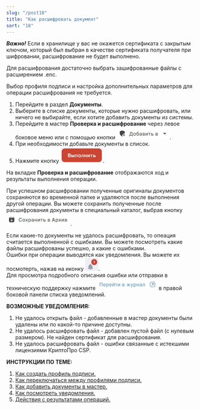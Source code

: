 ```yaml
---
slug: "/post18"
title: "Как расшифровать документ"
sort: "18"
---
```


***Важно!***  Если в хранилище у вас не окажется сертификата с закрытым ключом, который был выбран в качестве сертификата получателя при шифровании, расшифрование не будет выполнено. 

Для расшифрования достаточно выбрать зашифрованные файлы с расширением .enc.

Выбор профиля подписи и настройка дополнительных параметров для операции расшифрования не требуется.  

1. Перейдите в раздел **Документы**.
2. Выберите в списке документы, которые нужно расшифровать, или ничего не выбирайте, если хотите добавить документы из системы.
3. Перейдите в мастер **Проверка и расшифрование** через левое боковое меню  или с помощью кнопки ![add-to-button.jpg](./images/add-to-button.jpg "Добавить в").
4. При необходимости добавьте документы в список.
5. Нажмите кнопку ![execute-button.jpg](./images/execute-button.jpg "Выполнить").

На вкладке **Проверка и расшифрование** отображаются ход и результаты выполнения операции.

При успешном расшифровании полученные оригиналы документов сохраняются во временной папке и удаляются после выполнения другой операции. Вы можете сохранить полученные после расшифрования документы в специальный каталог, выбрав кнопку ![save-to-archive-button.jpg](./images/save-to-archive-button.jpg "В архив").

Если какие-то документы не удалось расшифровать, то опеация считается выполненной с ошибками. Вы можете посмотреть какие файлы расшифрованы успешно, а какие с ошибками.   
Ошибки при операции выводятся как уведомления. Вы можете их посмотерть, нажав на иконку ![notifications-button.jpg](./images/notifications-button.jpg "События").  
Для просмотра подробного описания ошибки или отправки в техническую поддержку нажмите ![to-log-button.jpg](./images/to-log-button.jpg "Перейти в журнал") в правой боковой панели списка уведомлений.

**ВОЗМОЖНЫЕ УВЕДОМЛЕНИЯ:**  

1. Не удалось открыть файл - добавленные в мастер документы были удалены или по какой-то причине доступны.
2. Не удалось расшифровать файл - добавлен пустой файл (с нулевым размером). Не найден сертификат для расшифрования. 
3. Не удалось расшифровать файл - ошибки связанные с истекшими лицензиями КриптоПро CSP.


**ИНСТРУКЦИИ ПО ТЕМЕ:**  

1. [Как создать профиль подписи.](./create-profile.md)  
2. [Как переключаться между профилями подписи.](./select-profile.md)  
3. [Как добавить документы в мастер.](./add-docs.md)  
4. [Как посмотреть уведомления.](../007-cryptoarm/notifications.md)  
5. [Действия с результатами операций.](./operations-result.md)  

